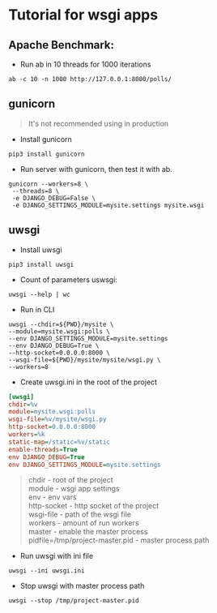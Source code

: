 # Tutorial for wsgi apps

## Apache Benchmark:
* Run ab in 10 threads for 1000 iterations
```shell
ab -c 10 -n 1000 http://127.0.0.1:8000/polls/
```
## gunicorn 
>It's not recommended using in production
* Install gunicorn
```shell
pip3 install gunicorn
```
* Run server with gunicorn, then test it with ab.
```shell
gunicorn --workers=8 \
 --threads=8 \
 -e DJANGO_DEBUG=False \
 -e DJANGO_SETTINGS_MODULE=mysite.settings mysite.wsgi
```

## uwsgi
* Install uwsgi
```shell
pip3 install uwsgi
```
* Count of parameters uswsgi:
```shell
uwsgi --help | wc
```
* Run in CLI
```shell
uwsgi --chdir=${PWD}/mysite \
--module=mysite.wsgi:polls \
--env DJANGO_SETTINGS_MODULE=mysite.settings
--env DJANGO_DEBUG=True \
--http-socket=0.0.0.0:8000 \
--wsgi-file=${PWD}/mysite/mysite/wsgi.py \
--workers=8
```
* Create uwsgi.ini in the root of the project
```ini
[uwsgi]
chdir=%v
module=mysite.wsgi:polls
wsgi-file=%v/mysite/wsgi.py
http-socket=0.0.0.0:8000
workers=%k
static-map=/static=%v/static
enable-threads=True
env DJANGO_DEBUG=True
env DJANGO_SETTINGS_MODULE=mysite.settings
```
>chdir - root of the project
><br/>module - wsgi app settings
><br/>env - env vars
><br/>http-socket - http socket of the project
><br/>wsgi-file - path of the wsgi file
><br/>workers - amount of run workers
><br/>master - enable the master process
><br/>pidfile=/tmp/project-master.pid - master process path
* Run uwsgi with ini file
```shell
uwsgi --ini uwsgi.ini
```
* Stop uwsgi with master process path
```shell
uwsgi --stop /tmp/project-master.pid
```
